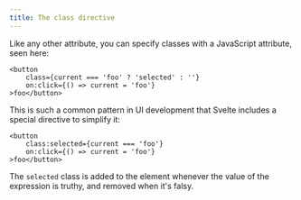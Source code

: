 ```yaml
---
title: The class directive
---
```


Like any other attribute, you can specify classes with a JavaScript attribute, seen here:

<!-- prettier-ignore -->
```svelte
<button
	class={current === 'foo' ? 'selected' : ''}
	on:click={() => current = 'foo'}
>foo</button>
```

This is such a common pattern in UI development that Svelte includes a special directive to simplify it:

<!-- prettier-ignore -->
```svelte
<button
	class:selected={current === 'foo'}
	on:click={() => current = 'foo'}
>foo</button>
```

The `selected` class is added to the element whenever the value of the expression is truthy, and removed when it's falsy.
